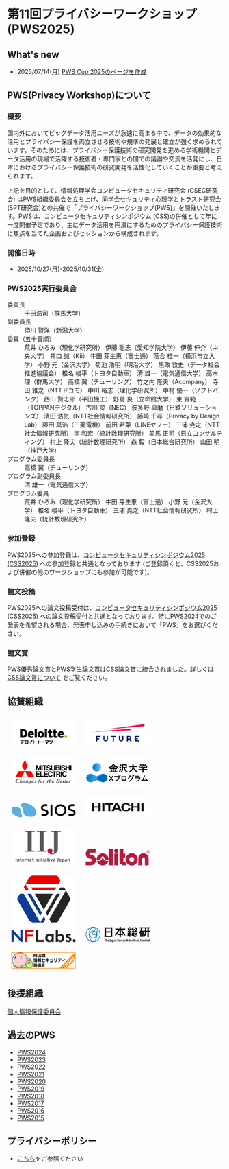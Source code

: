 # 第11回プライバシーワークショップ (PWS2025)

## What's new
- 2025/07/14(月) [PWS Cup 2025のページを作成](./cup25.html)

## PWS(Privacy Workshop)について
### 概要
国内外においてビッグデータ活用ニーズが急速に高まる中で、データの効果的な活用とプライバシー保護を両立させる技術や規準の発展と確立が強く求められています。そのためには、プライバシー保護技術の研究開発を進める学術機関とデータ活用の現場で活躍する技術者・専門家との間での議論や交流を活発にし、日本におけるプライバシー保護技術の研究開発を活性化していくことが重要と考えられます。

上記を目的として、情報処理学会コンピュータセキュリティ研究会 (CSEC研究会) はPWS組織委員会を立ち上げ、同学会セキュリティ心理学とトラスト研究会 (SPT研究会)との共催で「プライバシーワークショップ(PWS)」を開催いたします。PWSは、コンピュータセキュリティシンポジウム (CSS)の併催として年に一度開催予定であり、主にデータ活用を円滑にするためのプライバシー保護技術に焦点を当てた企画およびセッションから構成されます。


### 開催日時
- 2025/10/27(月)-2025/10/31(金)
<h3>PWS2025実行委員会</h3>
<dl>
  <dt>委員長</dt>
  <dd>千田浩司（群馬大学）</dd>
  <dt>副委員長</dt>
  <dd>須川 賢洋（新潟大学）</dd>
  <dt>委員（五十音順）</dt>
  <dd>
    <div>
      荒井 ひろみ（理化学研究所）  
      伊藤 聡志（愛知学院大学）  
      伊藤 伸介（中央大学）  
      井口 誠（Kii）  
      牛田 芽生恵（富士通）  
      落合 桂一（横浜市立大学）  
      小野 元（金沢大学）  
      菊池 浩明（明治大学）  
      黒政 敦史（データ社会推進協議会）  
      椎名 峻平（トヨタ自動車）  
      清 雄一（電気通信大学）  
      高木 理（群馬大学）  
      高橋 翼（チューリング）  
      竹之内 隆夫（Acompany）  
      寺田 雅之（NTTドコモ）  
      中川 裕志（理化学研究所）  
      中村 優一（ソフトバンク）  
      西山 賢志郎（平田機工）  
      野島 良（立命館大学）  
      東 貴範（TOPPANデジタル）  
      古川 諒（NEC）  
      波多野 卓磨（日鉄ソリューションズ）  
      濱田 浩気（NTT社会情報研究所）  
      藤崎 千尋（Privacy by Design Lab）  
      藤田 真浩（三菱電機）  
      前田 若菜（LINEヤフー）  
      三浦 尭之（NTT社会情報研究所）  
      南 和宏（統計数理研究所）  
      美馬 正司（日立コンサルティング）  
      村上 隆夫（統計数理研究所）  
      森 毅（日本総合研究所）  
      山田 明（神戸大学）
    </div>
  </dd>

  <dt>プログラム委員長</dt>
  <dd>高橋 翼（チューリング）</dd>

  <dt>プログラム副委員長</dt>
  <dd>清 雄一（電気通信大学）</dd>

  <dt>プログラム委員</dt>
  <dd>
    荒井 ひろみ（理化学研究所）  
    牛田 芽生恵（富士通）  
    小野 元（金沢大学）  
    椎名 峻平（トヨタ自動車）  
    三浦 尭之（NTT社会情報研究所）  
    村上 隆夫（統計数理研究所）
  </dd>
</dl>

### 参加登録
PWS2025への参加登録は、[コンピュータセキュリティシンポジウム2025 (CSS2025)](https://www.iwsec.org/css/2025/) への参加登録と共通となっております (ご登録頂くと、CSS2025および併催の他のワークショップにも参加が可能です)。

### 論文投稿
PWS2025への論文投稿受付は、[コンピュータセキュリティシンポジウム2025 (CSS2025)](https://www.iwsec.org/css/2025/) への論文投稿受付と共通となっております。特にPWS2024でのご発表を希望される場合、発表申し込みの手続きにおいて「PWS」をお選びください。

### 論文賞
PWS優秀論文賞とPWS学生論文賞はCSS論文賞に統合されました。詳しくは[CSS論文賞について](https://www.iwsec.org/css/2025/award.html#css) をご覧ください。

## 協賛組織
<a href="http://www.deloitte.com/jp/cyber"><img src="Images/sponsors/DEL_g_PRI_RGB.jpg" style="width:150px; margin: 10px"></a>
<a href="https://www.future.co.jp/"><img src="Images/sponsors/Future_logo.svg" style="width:150px; margin: 10px"></a>
<a href="https://www.mitsubishielectric.co.jp/"><img src="Images/sponsors/05-CorporateLogoCfB-color.png" style="width:150px; margin: 10px"></a>
<a href="https://x-pro.w3.kanazawa-u.ac.jp"><img src="Images/sponsors/kanazawa_u.jpg" style="width:150px; margin: 10px"></a>
<a href="https://www.sios.com" target="_blank"><img src="Images/sponsors/logo-sios.svg" style="width:150px; margin: 10px"></a>
<a href="https://www.hitachi.co.jp/rd/" target="_blank"><img src="Images/sponsors/Hitachi_Global_Logo_Black_RGB.png" style="width:150px; margin: 10px"></a>
<a href="https://www.iij.ad.jp/wizsafe/" target="_blank"><img src="Images/sponsors/iij_logo2.png" style="width:150px; margin: 10px"></a>
<a href="https://www.soliton.co.jp" target="_blank"><img src="Images/sponsors/Soliton_logo.png" style="width:150px; margin: 10px"></a>
<a href="https://nflabs.jp/" target="_blank"><img src="Images/sponsors/nflabs_logo.jpg" style="width:150px; margin: 10px"></a>
<a href="https://www.jri.co.jp/" target="_blank"><img src="Images/sponsors/Logo_JRI_J.svg" style="width:150px; margin: 10px"></a>
<a href="https://www.oisec.jp/CMS/" target="_blank"><img src="Images/sponsors/banner_234x60.png" style="width:150px; margin: 10px"></a>

## 後援組織
[個人情報保護委員会](https://www.ppc.go.jp/)

## 過去のPWS
- [PWS2024](https://www.iwsec.org/pws/2024/)
- [PWS2023](https://www.iwsec.org/pws/2023/)
- [PWS2022](https://www.iwsec.org/pws/2022/)
- [PWS2021](https://www.iwsec.org/pws/2021/)
- [PWS2020](https://www.iwsec.org/pws/2020/)
- [PWS2019](https://www.iwsec.org/pws/2019/)
- [PWS2018](https://www.iwsec.org/pws/2018/)
- [PWS2017](https://www.iwsec.org/pws/2017/)
- [PWS2016](https://www.iwsec.org/pws/2016/)
- [PWS2015](https://www.iwsec.org/pws/2015/)

## プライバシーポリシー
- [こちら](privacy_policy.html)をご参照ください
